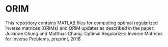# ORIM
This repository contains MATLAB files for computing optimal regularized inverse matrices (ORIMs) and ORIM updates as described in the paper: Julianne Chung and Matthias Chung. Optimal Regularized Inverse Matrices for Inverse Problems, preprint, 2016.
